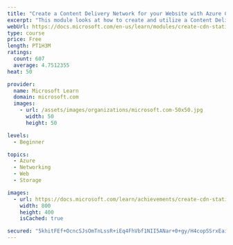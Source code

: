 ```yaml
---
title: "Create a Content Delivery Network for your Website with Azure CDN and Blob Services"
excerpt: "This module looks at how to create and utilize a Content Delivery Network (CDN) within Azure to host commonly used assets, such as images in a website. The module covers Azure CDN rather than third-party integrations, and deals with using Blob Storage as an underlying storage model for stable or non-volatile data."
webUrl: https://docs.microsoft.com/en-us/learn/modules/create-cdn-static-resources-blob-storage/
type: course
price: Free
length: PT1H3M
ratings:
  count: 607
  average: 4.7512355
heat: 50

provider:
  name: Microsoft Learn
  domain: microsoft.com
  images:
    - url: /assets/images/organizations/microsoft.com-50x50.jpg
      width: 50
      height: 50

levels:
  - Beginner

topics:
  - Azure
  - Networking
  - Web
  - Storage

images:
  - url: https://docs.microsoft.com/learn/achievements/create-cdn-static-resources-blob-storage-social.png
    width: 800
    height: 400
    isCached: true

secured: "5khitFEf+OcncSJsOmTnLssR+iEq4FhVbf1NII5ANar+0+gy/H4copSSrxEaiNB3QUSTcc46Rukx4/EUNGlZqIU9E/HO24ZraxzwqxDQwHQ7W97IlYnIgdlhONRneOrMQse3Rq0dUNvdPD+9H1Fg+QVnfJ9aztOgC+TB4PubMX8bYbUvvu2JVC2Z398BPcatDBNgxS5gi1W21T52H+9IyNyPyrYgEsSOcah0nwl5J4aX+dl4R6vLrotoUobZQg8NUORr2IZQnI5k2dpXSScINMqFp3GB+Wq+8+ttJzy10gqkRT5fRI+Qu5Ouol85HIKG7T6LJ8Qsl69pTJ6OweDetXyXN84BUAT8EKffY37rQ9Sv1wGF9zHH1gHryZobF7vwiW/TurUk/i3eqSt0qhormO0Ytylgvfihq0tfsSL3Jsw=;fdcUb0xtqMyyhx6BYIC6rw=="
---
```


